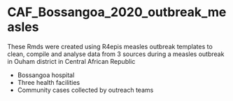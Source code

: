 # CAF_Bossangoa_2020_outbreak_measles

These Rmds were created using R4epis measles outbreak templates to clean, compile and analyse data from 3 sources during a measles outbreak in Ouham district in Central African Republic

- Bossangoa hospital
- Three health facilities
- Community cases collected by outreach teams
